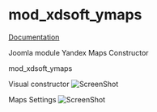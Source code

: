 mod_xdsoft_ymaps
==============
[Documentation][doc]


Joomla module Yandex Maps Constructor

mod_xdsoft_ymaps

Visual constructor
![ScreenShot](https://raw2.github.com/xdan/datetimepicker/mod_xdsoft_ymaps/screen/1.png)

Maps Settings
![ScreenShot](https://raw2.github.com/xdan/datetimepicker/mod_xdsoft_ymaps/screen/2.png)

[doc]: http://xdsoft.net/joomla/mod_xdsoft_ymaps/